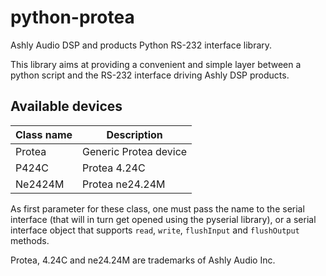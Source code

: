 python-protea
============

Ashly Audio DSP and products Python RS-232 interface library.

This library aims at providing a convenient and simple layer between a python
script and the RS-232 interface driving Ashly DSP products.


Available devices
-----------------

Class name  | Description
------------|----------------------
Protea      | Generic Protea device
P424C       | Protea 4.24C
Ne2424M     | Protea ne24.24M

As first parameter for these class, one must pass the name to the serial
interface (that will in turn get opened using the pyserial library), or a
serial interface object that supports `read`, `write`, `flushInput` and
`flushOutput` methods.

Protea, 4.24C and ne24.24M are trademarks of Ashly Audio Inc.
